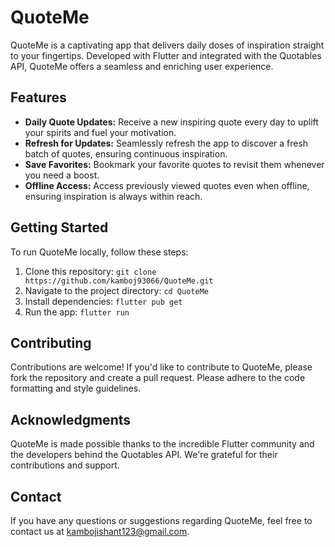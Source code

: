 # QuoteMe

QuoteMe is a captivating app that delivers daily doses of inspiration straight to your fingertips. Developed with Flutter and integrated with the Quotables API, QuoteMe offers a seamless and enriching user experience.

## Features

- **Daily Quote Updates:** Receive a new inspiring quote every day to uplift your spirits and fuel your motivation.
- **Refresh for Updates:** Seamlessly refresh the app to discover a fresh batch of quotes, ensuring continuous inspiration.
- **Save Favorites:** Bookmark your favorite quotes to revisit them whenever you need a boost.
- **Offline Access:** Access previously viewed quotes even when offline, ensuring inspiration is always within reach.

## Getting Started

To run QuoteMe locally, follow these steps:

1. Clone this repository: `git clone https://github.com/kamboj93066/QuoteMe.git`
2. Navigate to the project directory: `cd QuoteMe`
3. Install dependencies: `flutter pub get`
4. Run the app: `flutter run`

## Contributing

Contributions are welcome! If you'd like to contribute to QuoteMe, please fork the repository and create a pull request. Please adhere to the code formatting and style guidelines.


## Acknowledgments

QuoteMe is made possible thanks to the incredible Flutter community and the developers behind the Quotables API. We're grateful for their contributions and support.

## Contact

If you have any questions or suggestions regarding QuoteMe, feel free to contact us at [kambojishant123@gmail.com](mailto:kambojishant123@gmail.com).
